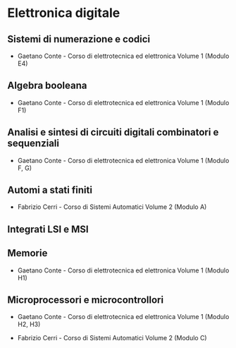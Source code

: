 # Elettronica digitale

## Sistemi di numerazione e codici

* Gaetano Conte - Corso di elettrotecnica ed elettronica Volume 1 (Modulo E4)

## Algebra booleana

* Gaetano Conte - Corso di elettrotecnica ed elettronica Volume 1 (Modulo F1)

## Analisi e sintesi di circuiti digitali combinatori e sequenziali

* Gaetano Conte - Corso di elettrotecnica ed elettronica Volume 1 (Modulo F, G)

## Automi a stati finiti

* Fabrizio Cerri - Corso di Sistemi Automatici Volume 2 (Modulo A)

## Integrati LSI e MSI

## Memorie

* Gaetano Conte - Corso di elettrotecnica ed elettronica Volume 1 (Modulo H1)

## Microprocessori e microcontrollori

* Gaetano Conte - Corso di elettrotecnica ed elettronica Volume 1 (Modulo H2, H3)

* Fabrizio Cerri - Corso di Sistemi Automatici Volume 2 (Modulo C)


